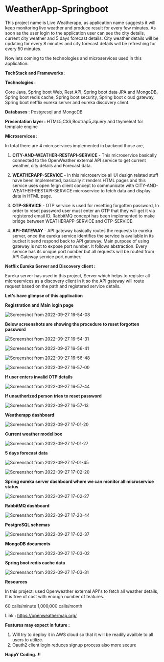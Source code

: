 # WeatherApp-Springboot

This project name is Live Weatherapp, as application name suggests it will keep monitoring live weather and produce result for every few minutes. As soon as the user login to the application user can see the city details, current city weather and 5 days forecast details. City weather details will be updating for every 8 minutes and city forecast details will be refreshing for every 50 minutes.

Now lets coming to the technologies and microservices used in this application.

**TechStack and Frameworks :**

**Technologies :**

Core Java, Spring boot Web, Rest API, Spring boot data JPA and MongoDB, Spring boot redis cache, Spring boot security, Spring boot cloud gateway, Spring boot netflix eureka server and eureka discovery client.

**Databases :** Postgresql and MongoDB

**Presentation layer :**  HTML5,CSS,Bootrap5,Jquery and thymeleaf for template engine

**Microservices :**

In total there are 4 microservices implemented in backend those are,

1. **CITY-AND-WEATHER-RESTAPI-SERVICE** - This microservice basically connected to the OpenWeather external API service to get current weather, city details and Forecast data.

2. **WEATHERAPP-SERVICE** - In this microservice all UI design related stuff have been implemented, basically it renders HTML pages and this service uses open feign client concept to communicate with CITY-AND-WEATHER-RESTAPI-SERVICE microservice to fetch data and display data in HTML page.

3. **OTP-SERVICE** - OTP service is used for resetting forgotten password, In order to reset password user must enter an OTP that they will get it via registered email ID. RabbitMQ concept has been implemented to make bridge between WEATHERAPP-SERVICE and OTP-SERVICE.

4. **API-GATEWAY** - API gateway basically routes the requests to eureka server, once the eureka service identifies the service is available in its bucket it send respond back to API gateway. Main purpose of using gateway is not to expose port number. It follows abstraction. Every service has its unique port number but all requests will be routed from API Gateway service port number.

**Netflix Eureka Server and Discovery client :**

Eureka server has used in this project, Server which helps to register all microservices as a discovery client in it so the API gateway will route request based on the path and registered service details.

**Let's have glimpse of this application**

**Registration and Main login page**

![Screenshot from 2022-09-27 16-54-08](https://user-images.githubusercontent.com/112934529/192523698-40d6a3de-a72f-4e17-a9ec-417a39ead6fa.png)

**Below screenshots are showing the procedure to reset forgotten password**

![Screenshot from 2022-09-27 16-54-31](https://user-images.githubusercontent.com/112934529/192523906-487f4c22-0398-4ddd-b95e-d449f99d4cfa.png)

![Screenshot from 2022-09-27 16-56-41](https://user-images.githubusercontent.com/112934529/192524144-cd230437-94a5-487e-a336-6dce4d9412d6.png)

![Screenshot from 2022-09-27 16-56-48](https://user-images.githubusercontent.com/112934529/192524193-4d5c19a6-92ad-438d-8410-b4b8d1358b73.png)

![Screenshot from 2022-09-27 16-57-00](https://user-images.githubusercontent.com/112934529/192524227-2eefe6a8-c31f-4d83-9b48-e8f0aa87f94d.png)

**If user enters invalid OTP details**

![Screenshot from 2022-09-27 16-57-44](https://user-images.githubusercontent.com/112934529/192524379-a4d4b8b9-5914-4835-b82c-091b6fa7100d.png)

**If unauthorized person tries to reset password**

![Screenshot from 2022-09-27 16-57-13](https://user-images.githubusercontent.com/112934529/192524446-17d1ad0d-d555-4f09-aa54-934787fd3eed.png)

**Weatherapp dashboard**

![Screenshot from 2022-09-27 17-01-20](https://user-images.githubusercontent.com/112934529/192524665-02075457-a7af-4fd2-8705-da2b1248d81b.png)

**Current weather model box**

![Screenshot from 2022-09-27 17-01-27](https://user-images.githubusercontent.com/112934529/192524894-4d5a791d-3615-4e52-a4b9-6b2d66fcbe8a.png)

**5 days forecast data**

![Screenshot from 2022-09-27 17-01-45](https://user-images.githubusercontent.com/112934529/192524924-d978459d-38e3-49fe-822f-185129727093.png)

![Screenshot from 2022-09-27 17-02-20](https://user-images.githubusercontent.com/112934529/192524942-c5c4e052-d5ea-4d3f-afbb-305369047992.png)

**Spring eureka server dashboard where we can monitor all microservice status**

![Screenshot from 2022-09-27 17-02-27](https://user-images.githubusercontent.com/112934529/192525159-3e9065f4-01e0-4ac8-b0e6-5813006e3dc5.png)

**RabbitMQ dashboard**

![Screenshot from 2022-09-27 17-20-44](https://user-images.githubusercontent.com/112934529/192525364-45b04c47-55dc-49a2-9bff-36cf92d54d61.png)

**PostgreSQL schemas**

![Screenshot from 2022-09-27 17-02-37](https://user-images.githubusercontent.com/112934529/192525216-ba833b96-ceee-4d68-8f72-25ff50b26909.png)

**MongoDB documents**

![Screenshot from 2022-09-27 17-03-02](https://user-images.githubusercontent.com/112934529/192525265-941b5daa-b562-4ae6-b8d2-bb890d32987c.png)

**Spring boot redis cache data**

![Screenshot from 2022-09-27 17-03-31](https://user-images.githubusercontent.com/112934529/192525312-0cfdb393-fcf3-420a-9162-428476f78bf4.png)

**Resources**

In this project, used Openweather external API's to fetch all weather details, It is free of cost with enough number of features.

60 calls/minute
1,000,000 calls/month

Link : https://openweathermap.org/

**Features may expect in future :**

1. Will try to deploy it in AWS cloud so that it will be readily availble to all users to utilize.
2. Oauth2 client login reduces signup process also more secure

**HappY Coding..!!**
